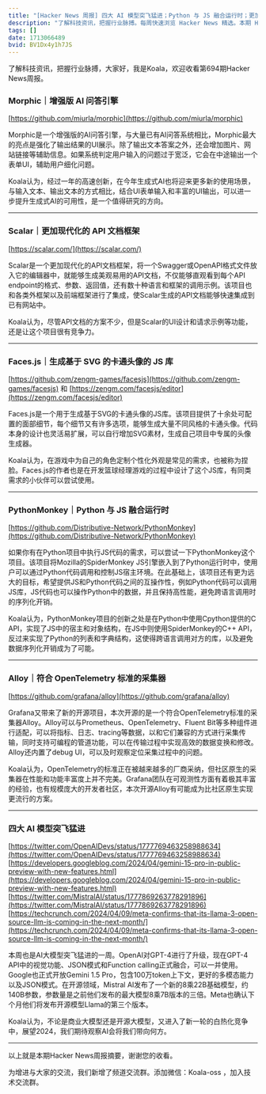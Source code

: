 ```yaml
---
title: "[Hacker News 周报] 四大 AI 模型突飞猛进；Python 与 JS 融合运行时；更加现代化的 API 文档框架"
description: "了解科技资讯，把握行业脉搏。每周快速浏览 Hacker News 精选。本期 Hacker Newsletter 地址：https://www.daemonology.net/hn-daily/"
tags: []
date: 1713066489
bvid: BV1Dx4y1h7JS
---
```

了解科技资讯，把握行业脉搏，大家好，我是Koala，欢迎收看第694期Hacker News周报。

### Morphic｜增强版 AI 问答引擎
[https://github.com/miurla/morphic](https://github.com/miurla/morphic)

Morphic是一个增强版的AI问答引擎，与大量已有AI问答系统相比，Morphic最大的亮点是强化了输出结果的UI展示。除了输出文本答案之外，还会增加图片、网站链接等辅助信息。如果系统判定用户输入的问题过于宽泛，它会在中途输出一个表单UI，辅助用户细化问题。

Koala认为，经过一年的高速创新，在今年生成式AI也将迎来更多新的使用场景，与输入文本、输出文本的方式相比，结合UI表单输入和丰富的UI输出，可以进一步提升生成式AI的可用性，是一个值得研究的方向。

---

### Scalar｜更加现代化的 API 文档框架
[https://scalar.com/](https://scalar.com/)

Scalar是一个更加现代化的API文档框架，将一个Swagger或OpenAPI格式文件放入它的编辑器中，就能够生成美观易用的API文档，不仅能够直观看到每个API endpoint的格式、参数、返回值，还有数十种语言和框架的调用示例。该项目也和各类外框架以及前端框架进行了集成，使Scalar生成的API文档能够快速集成到已有网站中。

Koala认为，尽管API文档的方案不少，但是Scalar的UI设计和请求示例等功能，还是让这个项目很有竞争力。

---

### Faces.js｜生成基于 SVG 的卡通头像的 JS 库
[https://github.com/zengm-games/facesjs](https://github.com/zengm-games/facesjs) 和 [https://zengm.com/facesjs/editor](https://zengm.com/facesjs/editor)

Faces.js是一个用于生成基于SVG的卡通头像的JS库。该项目提供了十余处可配置的面部细节，每个细节又有许多选项，能够生成大量不同风格的卡通头像。代码本身的设计也灵活易扩展，可以自行增加SVG素材，生成自己项目中专属的头像生成器。

Koala认为，在游戏中为自己的角色定制个性化外观是常见的需求，也被称为捏脸。Faces.js的作者也是在开发篮球经理游戏的过程中设计了这个JS库，有同类需求的小伙伴可以尝试使用。

---

### PythonMonkey｜Python 与 JS 融合运行时
[https://github.com/Distributive-Network/PythonMonkey](https://github.com/Distributive-Network/PythonMonkey)

如果你有在Python项目中执行JS代码的需求，可以尝试一下PythonMonkey这个项目。该项目将Mozilla的SpiderMonkey JS引擎嵌入到了Python运行时中，使用户可以通过Python代码调用和控制JS宿主环境。在此基础上，该项目还有更为远大的目标，希望提供JS和Python代码之间的互操作性，例如Python代码可以调用JS库，JS代码也可以操作Python中的数据，并且保持高性能，避免跨语言调用时的序列化开销。

Koala认为，PythonMonkey项目的创新之处是在Python中使用Cpython提供的C API，实现了JS中的宿主和对象结构，在JS中则使用SpiderMonkey的C++ API，反过来实现了Python的列表和字典结构，这使得跨语言调用对方的库，以及避免数据序列化开销成为了可能。

---

### Alloy｜符合 OpenTelemetry 标准的采集器
[https://github.com/grafana/alloy](https://github.com/grafana/alloy)

Grafana又带来了新的开源项目，本次开源的是一个符合OpenTelemetry标准的采集器Alloy。Alloy可以与Prometheus、OpenTelemetry、Fluent Bit等多种组件进行适配，可以将指标、日志、tracing等数据，以和它们兼容的方式进行采集传输，同时支持可编程的管道功能，可以在传输过程中实现高效的数据变换和修改。Alloy还内置了debug UI，可以及时观察定位采集过程中的问题。

Koala认为，OpenTelemetry的标准正在被越来越多的厂商采纳，但社区原生的采集器在性能和功能丰富度上并不完美。Grafana团队在可观测性方面有着极其丰富的经验，也有规模庞大的开发者社区，本次开源Alloy有可能成为比社区原生实现更流行的方案。

---

### 四大 AI 模型突飞猛进
[https://twitter.com/OpenAIDevs/status/1777769463258988634](https://twitter.com/OpenAIDevs/status/1777769463258988634)
[https://developers.googleblog.com/2024/04/gemini-15-pro-in-public-preview-with-new-features.html](https://developers.googleblog.com/2024/04/gemini-15-pro-in-public-preview-with-new-features.html)
[https://twitter.com/MistralAI/status/1777869263778291896](https://twitter.com/MistralAI/status/1777869263778291896)
[https://techcrunch.com/2024/04/09/meta-confirms-that-its-llama-3-open-source-llm-is-coming-in-the-next-month/](https://techcrunch.com/2024/04/09/meta-confirms-that-its-llama-3-open-source-llm-is-coming-in-the-next-month/)

本周也是AI大模型突飞猛进的一周。OpenAI对GPT-4进行了升级，现在GPT-4 API中的视觉功能、JSON模式和Function calling正式融合，可以一并使用。Google也正式开放Gemini 1.5 Pro，包含100万token上下文，更好的多模态能力以及JSON模式。在开源领域，Mistral AI发布了一个新的8乘22B基础模型，约140B参数，参数量是之前他们发布的最大模型8乘7B版本的三倍。Meta也确认下个月他们将发布开源模型Llama的第三个版本。

Koala认为，不论是商业大模型还是开源大模型，又进入了新一轮的白热化竞争中，展望2024，我们期待观察AI会将我们带向何方。

---

以上就是本期Hacker News周报摘要，谢谢您的收看。

为增进与大家的交流，我们新增了频道交流群。添加微信：Koala-oss ，加入技术交流群。


